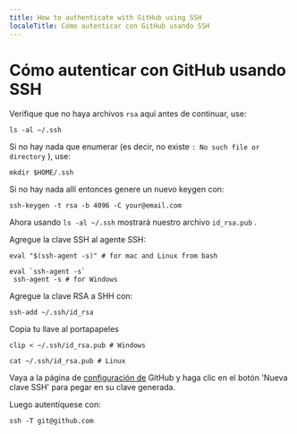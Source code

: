 ```yaml
---
title: How to authenticate with GitHub using SSH
localeTitle: Cómo autenticar con GitHub usando SSH
---
```

# Cómo autenticar con GitHub usando SSH

Verifique que no haya archivos `rsa` aquí antes de continuar, use:

```shell
ls -al ~/.ssh 
```

Si no hay nada que enumerar (es decir, no existe `: No such file or directory` ), use:

```shell
mkdir $HOME/.ssh 
```

Si no hay nada allí entonces genere un nuevo keygen con:

```shell
ssh-keygen -t rsa -b 4096 -C your@email.com 
```

Ahora usando `ls -al ~/.ssh` mostrará nuestro archivo `id_rsa.pub` .

Agregue la clave SSH al agente SSH:

```shell
eval "$(ssh-agent -s)" # for mac and Linux from bash 
```

```shell
eval `ssh-agent -s` 
 ssh-agent -s # for Windows 
```

Agregue la clave RSA a SHH con:

```shell
ssh-add ~/.ssh/id_rsa 
```

Copia tu llave al portapapeles

```shell
clip < ~/.ssh/id_rsa.pub # Windows 
```

```shell
cat ~/.ssh/id_rsa.pub # Linux 
```

Vaya a la página de [configuración de](https://github.com/settings/keys) GitHub y haga clic en el botón 'Nueva clave SSH' para pegar en su clave generada.

Luego autentíquese con:

```shell
ssh -T git@github.com 

```